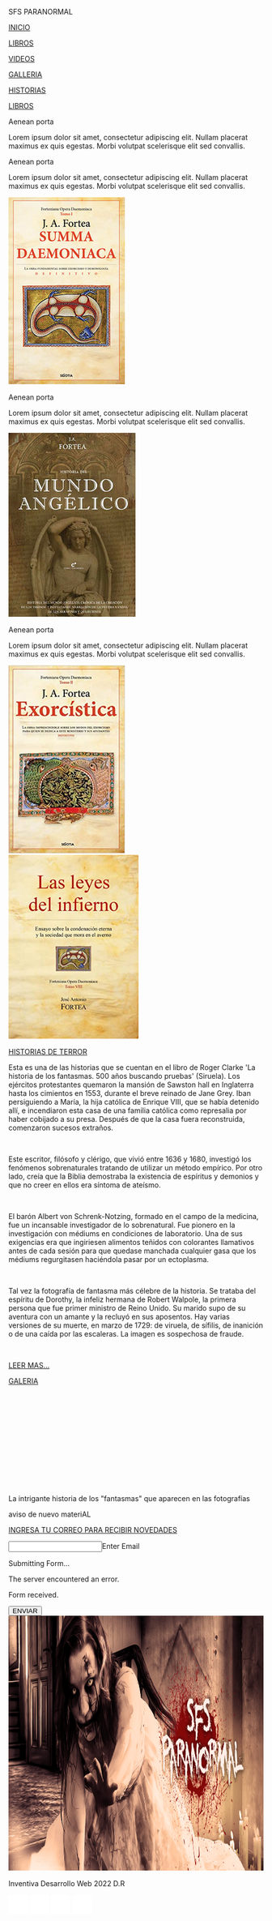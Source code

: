 <!DOCTYPE html>
<html class="nojs html css_verticalspacer" lang="en-US">
 <head>

  <meta http-equiv="Content-type" content="text/html;charset=UTF-8"/>
  <meta name="generator" content="2018.1.1.386"/>
  
  <script type="text/javascript">
   // Redirect to phone/tablet as necessary
(function(c,b,d){var a=function(){if(navigator.maxTouchPoints>1)return!0;if(window.matchMedia&&window.matchMedia("(-moz-touch-enabled)").matches)return!0;for(var a=["Webkit","Moz","O","ms","Khtml"],b=0,c=a.length;b<c;b++){var d=a[b]+"MaxTouchPoints";if(d in navigator&&navigator[d])return!0}try{return document.createEvent("TouchEvent"),!0}catch(f){}return!1}(),f=function(a){a+="=";for(var b=document.cookie.split(";"),c=0;c<b.length;c++){for(var d=b[c];d.charAt(0)==" ";)d=d.substring(1,d.length);if(d.indexOf(a)==
0)return d.substring(a.length,d.length)}return null};if(f("inbrowserediting")!="true"){var h,f=f("devicelock");f=="phone"&&d?h=d:f=="tablet"&&b&&(h=b);if(f!=c&&!h)if(window.matchMedia)window.matchMedia("(max-device-width: 415px)").matches&&d?h=d:window.matchMedia("(max-device-width: 960px)").matches&&b&&a&&(h=b);else{var c=Math.min(screen.width,screen.height)/(window.devicePixelRatio||1),f=window.screen.systemXDPI||0,g=window.screen.systemYDPI||0,f=f>0&&g>0?Math.min(screen.width/f,screen.height/g):
0;(c<=370||f!=0&&f<=3)&&d?h=d:c<=960&&b&&a&&(h=b)}if(h)b=document.location.search||"",d=document.location.hash||"",document.write('<style type="text/css">body {visibility:hidden}</style>'),document.location=h+b+d}})("desktop","tablet/index.html","phone/index.html");

// Update the 'nojs'/'js' class on the html node
document.documentElement.className = document.documentElement.className.replace(/\bnojs\b/g, 'js');

// Check that all required assets are uploaded and up-to-date
if(typeof Muse == "undefined") window.Muse = {}; window.Muse.assets = {"required":["museutils.js", "museconfig.js", "jquery.musemenu.js", "jquery.watch.js", "require.js", "jquery.musepolyfill.bgsize.js", "webpro.js", "musewpslideshow.js", "jquery.museoverlay.js", "touchswipe.js", "jquery.scrolleffects.js", "index.css"], "outOfDate":[]};
</script>
  
  <link media="only screen and (max-width: 370px)" rel="alternate" href="http://sfsparanormal.ddns.net/phone/index.html"/>
  <link media="only screen and (max-width: 960px)" rel="alternate" href="http://sfsparanormal.ddns.net/tablet/index.html"/>
  <title>Home</title>
  <!-- CSS -->
  <link rel="stylesheet" type="text/css" href="css/site_global.css?crc=444006867"/>
  <link rel="stylesheet" type="text/css" href="css/index.css?crc=153914956" id="pagesheet"/>
  <!-- Other scripts -->
  <script type="text/javascript">
   var __adobewebfontsappname__ = "muse";
</script>
  <!-- JS includes -->
  <script src="https://webfonts.creativecloud.com/electrolize:n4:all.js" type="text/javascript"></script>
  <!--[if lt IE 9]>
  <script src="scripts/html5shiv.js?crc=4241844378" type="text/javascript"></script>
  <![endif]-->
   </head>
 <body>

  <div class="clearfix" id="page"><!-- group -->
   <div class="clearfix grpelem" id="ppu1212-4"><!-- column -->
    <div class="clearfix colelem" id="pu1212-4"><!-- group -->
     <div class="clearfix grpelem" id="u1212-4"><!-- content -->
      <p>SFS PARANORMAL</p>
     </div>
     <nav class="MenuBar clearfix grpelem" id="menuu1176"><!-- horizontal box -->
      <div class="MenuItemContainer clearfix grpelem" id="u1205"><!-- vertical box -->
       <a class="nonblock nontext MenuItem MenuItemWithSubMenu MuseMenuActive clearfix colelem" id="u1206" href="index.html"><!-- horizontal box --><div class="MenuItemLabel NoWrap clearfix grpelem" id="u1207-4"><!-- content --><p>INICIO</p></div></a>
      </div>
      <div class="MenuItemContainer clearfix grpelem" id="u1184"><!-- vertical box -->
       <a class="nonblock nontext MenuItem MenuItemWithSubMenu clearfix colelem" id="u1185" href="libros.html"><!-- horizontal box --><div class="MenuItemLabel NoWrap clearfix grpelem" id="u1187-4"><!-- content --><p>LIBROS</p></div></a>
      </div>
      <div class="MenuItemContainer clearfix grpelem" id="u1191"><!-- vertical box -->
       <a class="nonblock nontext MenuItem MenuItemWithSubMenu clearfix colelem" id="u1192" href="videos.html"><!-- horizontal box --><div class="MenuItemLabel NoWrap clearfix grpelem" id="u1193-4"><!-- content --><p>VIDEOS</p></div></a>
      </div>
      <div class="MenuItemContainer clearfix grpelem" id="u1177"><!-- vertical box -->
       <a class="nonblock nontext MenuItem MenuItemWithSubMenu clearfix colelem" id="u1180" href="galeria.html"><!-- horizontal box --><div class="MenuItemLabel NoWrap clearfix grpelem" id="u1183-4"><!-- content --><p>GALLERIA</p></div></a>
      </div>
      <div class="MenuItemContainer clearfix grpelem" id="u1198"><!-- vertical box -->
       <a class="nonblock nontext MenuItem MenuItemWithSubMenu clearfix colelem" id="u1199" href="historias-de-terror.html"><!-- horizontal box --><div class="MenuItemLabel NoWrap clearfix grpelem" id="u1201-4"><!-- content --><p>HISTORIAS</p></div></a>
      </div>
     </nav>
    </div>
    <div class="browser_width colelem" id="u1102-bw">
     <div id="u1102"><!-- column -->
      <div class="clearfix" id="u1102_align_to_page">
       <div class="clearfix colelem" id="u1123-5"><!-- content -->
        <p><a class="nonblock" href="libros.html"><span id="u1123">LIBROS</span></a></p>
       </div>
       <div class="clearfix colelem" id="pbuttonu1103"><!-- group -->
        <div class="Button rounded-corners clearfix grpelem" id="buttonu1103"><!-- container box -->
         <div class="clearfix colelem" id="u1106-4"><!-- content -->
          <p>Aenean porta</p>
         </div>
         <div class="clearfix colelem" id="u1105-4"><!-- content -->
          <p>Lorem ipsum dolor sit amet, consectetur adipiscing elit. Nullam placerat maximus ex quis egestas. Morbi volutpat scelerisque elit sed convallis.</p>
         </div>
        </div>
        <div class="Button rounded-corners clearfix grpelem" id="buttonu1108"><!-- container box -->
         <div class="clearfix grpelem" id="u1112-4"><!-- content -->
          <p>Aenean porta</p>
         </div>
         <div class="clearfix grpelem" id="u1110-4"><!-- content -->
          <p>Lorem ipsum dolor sit amet, consectetur adipiscing elit. Nullam placerat maximus ex quis egestas. Morbi volutpat scelerisque elit sed convallis.</p>
         </div>
         <div class="rounded-corners clip_frame clearfix grpelem" id="u10148"><!-- image -->
          <img class="position_content" id="u10148_img" src="images/summa_daemoniaca.jpg?crc=452505818" alt="" width="230" height="369"/>
         </div>
        </div>
        <div class="Button rounded-corners clearfix grpelem" id="buttonu1113"><!-- container box -->
         <div class="clearfix grpelem" id="u1115-4"><!-- content -->
          <p>Aenean porta</p>
         </div>
         <div class="clearfix grpelem" id="u1116-4"><!-- content -->
          <p>Lorem ipsum dolor sit amet, consectetur adipiscing elit. Nullam placerat maximus ex quis egestas. Morbi volutpat scelerisque elit sed convallis.</p>
         </div>
         <div class="rounded-corners clip_frame clearfix grpelem" id="u10151"><!-- image -->
          <img class="position_content" id="u10151_img" src="images/_visd_0000jpg018sw.jpg?crc=3954764207" alt="" width="251" height="363"/>
         </div>
        </div>
        <div class="Button rounded-corners clearfix grpelem" id="buttonu1118"><!-- container box -->
         <div class="clearfix grpelem" id="u1121-4"><!-- content -->
          <p>Aenean porta</p>
         </div>
         <div class="clearfix grpelem" id="u1120-4"><!-- content -->
          <p>Lorem ipsum dolor sit amet, consectetur adipiscing elit. Nullam placerat maximus ex quis egestas. Morbi volutpat scelerisque elit sed convallis.</p>
         </div>
         <div class="rounded-corners clip_frame clearfix grpelem" id="u10154"><!-- image -->
          <img class="position_content" id="u10154_img" src="images/51wf-kps2yl_sx307_bo1%2c204%2c203%2c200_.jpg?crc=165149377" alt="" width="230" height="371"/>
         </div>
        </div>
        <div class="rounded-corners clip_frame clearfix grpelem" id="u10145"><!-- image -->
         <img class="position_content" id="u10145_img" src="images/las-leyes-del-infierno.jpg?crc=3826218206" alt="" width="257" height="363"/>
        </div>
       </div>
      </div>
     </div>
    </div>
    <div class="clearfix colelem" id="pu1067"><!-- group -->
     <div class="browser_width grpelem" id="u1067-bw">
      <div class="museBGSize" id="u1067"><!-- simple frame --></div>
     </div>
     <div class="clearfix grpelem" id="u1068-5"><!-- content -->
      <p><a class="nonblock" href="historias-de-terror.html"><span id="u1068">HISTORIAS DE TERROR</span></a></p>
     </div>
     <div class="PamphletWidget clearfix grpelem" id="pamphletu1069"><!-- none box -->
      <div class="ThumbGroup clearfix grpelem" id="u1089"><!-- none box -->
       <div class="popup_anchor" id="u1093popup">
        <div class="Thumb popup_element" id="u1093"><!-- simple frame --></div>
       </div>
       <div class="popup_anchor" id="u1092popup">
        <div class="Thumb popup_element" id="u1092"><!-- simple frame --></div>
       </div>
       <div class="popup_anchor" id="u1090popup">
        <div class="Thumb popup_element" id="u1090"><!-- simple frame --></div>
       </div>
       <div class="popup_anchor" id="u1091popup">
        <div class="Thumb popup_element" id="u1091"><!-- simple frame --></div>
       </div>
      </div>
      <div class="popup_anchor" id="u1072popup">
       <div class="ContainerGroup clearfix" id="u1072"><!-- stack box -->
        <div class="Container clearfix grpelem" id="u1076"><!-- column -->
         <div class="position_content" id="u1076_position_content">
          <div class="clearfix colelem" id="u1078-4"><!-- content -->
           <p>Esta es una de las historias que se cuentan en el libro de Roger Clarke 'La historia de los fantasmas. 500 años buscando pruebas' (Siruela). Los ejércitos protestantes quemaron la mansión de Sawston hall en Inglaterra hasta los cimientos en 1553, durante el breve reinado de Jane Grey. Iban persiguiendo a María, la hija católica de Enrique VIII, que se había detenido allí, e incendiaron esta casa de una familia católica como represalia por haber cobijado a su presa. Después de que la casa fuera reconstruida, comenzaron sucesos extraños.</p>
          </div>
          <div class="clearfix colelem" id="u1077-3"><!-- content -->
           <p>&nbsp;</p>
          </div>
         </div>
        </div>
        <div class="Container invi clearfix grpelem" id="u1073"><!-- column -->
         <div class="position_content" id="u1073_position_content">
          <div class="clearfix colelem" id="u1075-4"><!-- content -->
           <p>Este escritor, filósofo y clérigo, que vivió entre 1636 y 1680, investigó los fenómenos sobrenaturales tratando de utilizar un método empírico. Por otro lado, creía que la Biblia demostraba la existencia de espíritus y demonios y que no creer en ellos era síntoma de ateísmo.</p>
          </div>
          <div class="clearfix colelem" id="u1074-3"><!-- content -->
           <p>&nbsp;</p>
          </div>
         </div>
        </div>
        <div class="Container invi clearfix grpelem" id="u1079"><!-- column -->
         <div class="position_content" id="u1079_position_content">
          <div class="clearfix colelem" id="u1080-4"><!-- content -->
           <p>El barón Albert von Schrenk-Notzing, formado en el campo de la medicina, fue un incansable investigador de lo sobrenatural. Fue pionero en la investigación con médiums en condiciones de laboratorio. Una de sus exigencias era que ingiriesen alimentos teñidos con colorantes llamativos antes de cada sesión para que quedase manchada cualquier gasa que los médiums regurgitasen haciéndola pasar por un ectoplasma.</p>
          </div>
          <div class="clearfix colelem" id="u1081-3"><!-- content -->
           <p>&nbsp;</p>
          </div>
         </div>
        </div>
        <div class="Container invi clearfix grpelem" id="u1082"><!-- column -->
         <div class="position_content" id="u1082_position_content">
          <div class="clearfix colelem" id="u1083-4"><!-- content -->
           <p>Tal vez la fotografía de fantasma más célebre de la historia. Se trataba del espíritu de Dorothy, la infeliz hermana de Robert Walpole, la primera persona que fue primer ministro de Reino Unido. Su marido supo de su aventura con un amante y la recluyó en sus aposentos. Hay varias versiones de su muerte, en marzo de 1729: de viruela, de sífilis, de inanición o de una caída por las escaleras. La imagen es sospechosa de fraude.</p>
          </div>
          <div class="clearfix colelem" id="u1084-3"><!-- content -->
           <p>&nbsp;</p>
          </div>
         </div>
        </div>
       </div>
      </div>
     </div>
     <a class="nonblock nontext rounded-corners clearfix grpelem" id="u1094-4" href="historias-de-terror.html"><!-- content --><p id="u1094-2">LEER MAS...</p></a>
    </div>
    <div class="clearfix colelem" id="u975-5"><!-- content -->
     <p><a class="nonblock" href="galeria.html"><span id="u975">GALERIA</span></a></p>
    </div>
    <div class="SlideShowWidget clearfix colelem" id="slideshowu9747"><!-- none box -->
     <div class="popup_anchor" id="u9752popup">
      <div class="SlideShowContentPanel clearfix" id="u9752"><!-- stack box -->
       <div class="SSSlide clip_frame grpelem" id="u9753"><!-- image -->
        <img class="block ImageInclude" id="u9753_img" data-src="images/cine-e1475689952382.jpg?crc=4093324242" src="images/blank.gif?crc=4208392903" alt="" data-width="350" data-height="348"/>
       </div>
       <div class="SSSlide invi clip_frame clearfix grpelem" id="u9858"><!-- image -->
        <img class="ImageInclude position_content" id="u9858_img" data-src="images/750x423_82607_1511_20170609171801.jpg?crc=189462367" src="images/blank.gif?crc=4208392903" alt="" data-width="750" data-height="423"/>
       </div>
       <div class="SSSlide invi clip_frame clearfix grpelem" id="u9884"><!-- image -->
        <img class="ImageInclude position_content" id="u9884_img" data-src="images/750x423_82607_1512_20170609171900.jpg?crc=4124928493" src="images/blank.gif?crc=4208392903" alt="" data-width="750" data-height="423"/>
       </div>
       <div class="SSSlide invi clip_frame clearfix grpelem" id="u9910"><!-- image -->
        <img class="ImageInclude position_content" id="u9910_img" data-src="images/750x423_82607_1516_20170609172048.jpg?crc=4114532502" src="images/blank.gif?crc=4208392903" alt="" data-width="750" data-height="423"/>
       </div>
       <div class="SSSlide invi clip_frame clearfix grpelem" id="u9936"><!-- image -->
        <img class="ImageInclude position_content" id="u9936_img" data-src="images/750x423_82607_1518_20170609172137.jpg?crc=4243926551" src="images/blank.gif?crc=4208392903" alt="" data-width="750" data-height="423"/>
       </div>
       <div class="SSSlide invi clip_frame clearfix grpelem" id="u9962"><!-- image -->
        <img class="ImageInclude position_content" id="u9962_img" data-src="images/750x423_82607_1520_20170609172220.jpg?crc=4247172291" src="images/blank.gif?crc=4208392903" alt="" data-width="750" data-height="423"/>
       </div>
       <div class="SSSlide invi clip_frame clearfix grpelem" id="u9988"><!-- image -->
        <img class="ImageInclude position_content" id="u9988_img" data-src="images/750x423_82607_1521_20170609172240.jpg?crc=4131357066" src="images/blank.gif?crc=4208392903" alt="" data-width="750" data-height="423"/>
       </div>
       <div class="SSSlide invi clip_frame grpelem" id="u10014"><!-- image -->
        <img class="block ImageInclude" id="u10014_img" data-src="images/fantasmas2.jpg?crc=100833829" src="images/blank.gif?crc=4208392903" alt="" data-width="500" data-height="375"/>
       </div>
       <div class="SSSlide invi clip_frame clearfix grpelem" id="u10040"><!-- image -->
        <img class="ImageInclude position_content" id="u10040_img" data-src="images/750x423_82607_1519_20170609172159.jpg?crc=15009001" src="images/blank.gif?crc=4208392903" alt="" data-width="750" data-height="423"/>
       </div>
       <div class="SSSlide invi clip_frame clearfix grpelem" id="u10066"><!-- image -->
        <img class="ImageInclude position_content" id="u10066_img" data-src="images/750x423_82607_1527_20170609172507.jpg?crc=22692885" src="images/blank.gif?crc=4208392903" alt="" data-width="750" data-height="423"/>
       </div>
       <div class="SSSlide invi clip_frame grpelem" id="u10092"><!-- image -->
        <img class="block ImageInclude" id="u10092_img" data-src="images/cementerio.jpg?crc=43911183" src="images/blank.gif?crc=4208392903" alt="" data-width="350" data-height="350"/>
       </div>
      </div>
     </div>
    </div>
    <div class="clearfix colelem" id="u1027-4"><!-- content -->
     <p>La intrigante historia de los &quot;fantasmas&quot; que aparecen en las fotografías</p>
    </div>
    <div class="browser_width colelem" id="u518-bw">
     <div class="museBGSize" id="u518"><!-- group -->
      <div class="clearfix" id="u518_align_to_page">
       <div class="clearfix grpelem" id="pu519-4"><!-- column -->
        <div class="clearfix colelem" id="u519-4"><!-- content -->
         <p>aviso de nuevo materiAL</p>
        </div>
        <a class="nonblock nontext clearfix colelem" id="u520-4" href="http://www.musefree.com"><!-- content --><p>INGRESA TU CORREO PARA RECIBIR NOVEDADES</p></a>
       </div>
       <form class="form-grp clearfix grpelem" id="widgetu521" method="post" enctype="multipart/form-data" action="scripts/form-u521.php"><!-- none box -->
        <div class="fld-grp clearfix grpelem" id="widgetu532" data-required="true" data-type="email"><!-- none box -->
         <span class="fld-input NoWrap actAsDiv clearfix grpelem" id="u534-4"><!-- content --><input class="wrapped-input" type="email" spellcheck="false" id="widgetu532_input" name="Email" tabindex="1"/><label class="wrapped-input fld-prompt" id="widgetu532_prompt" for="widgetu532_input"><span class="actAsPara">Enter Email</span></label></span>
        </div>
        <div class="clearfix grpelem" id="u536-4"><!-- content -->
         <p>Submitting Form...</p>
        </div>
        <div class="clearfix grpelem" id="u526-4"><!-- content -->
         <p>The server encountered an error.</p>
        </div>
        <div class="clearfix grpelem" id="u537-4"><!-- content -->
         <p>Form received.</p>
        </div>
        <button class="submit-btn NoWrap clearfix grpelem" id="u527-4" type="submit" value="ENVIAR" tabindex="2"><!-- content -->
         <div style="margin-top:-14px;height:14px;">
          <p>ENVIAR</p>
         </div>
        </button>
       </form>
      </div>
     </div>
    </div>
    <div class="clearfix colelem" id="pu796"><!-- group -->
     <a class="nonblock nontext rounded-corners grpelem" id="u796" href="https://www.patreon.com/SFS_Paranormal" target="_blank"><!-- simple frame --></a>
     <a class="nonblock nontext rounded-corners grpelem" id="u778" href="https://www.facebook.com/SFSPARANORMAL" target="_blank"><!-- simple frame --></a>
     <a class="nonblock nontext rounded-corners grpelem" id="u781" href="https://www.youtube.com/c/SFSParanormal" target="_blank"><!-- simple frame --></a>
     <a class="nonblock nontext rounded-corners grpelem" id="u790" href="https://www.instagram.com/sfs_paranormal" target="_blank"><!-- simple frame --></a>
    </div>
   </div>
   <div class="verticalspacer" data-offset-top="2461" data-content-above-spacer="2460" data-content-below-spacer="62"></div>
   <div class="clearfix grpelem" id="pu1782"><!-- column -->
    <div class="rounded-corners clip_frame colelem" id="u1782"><!-- image -->
     <img class="block" id="u1782_img" src="images/banner%20facebook-crop-u1782.png?crc=171183073" alt="" width="1220" height="503"/>
    </div>
    <div class="clearfix colelem" id="u578-4"><!-- content -->
     <p>Inventiva Desarrollo Web 2022 D.R</p>
    </div>
   </div>
  </div>
  <div class="preload_images">
   <img class="preload" src="images/pinterest.png?crc=4214682508" alt=""/>
   <img class="preload" src="images/facebook.png?crc=317936629" alt=""/>
   <img class="preload" src="images/youtube.png?crc=442611654" alt=""/>
   <img class="preload" src="images/instagram.png?crc=260457741" alt=""/>
  </div>
  <!-- Other scripts -->
  <script type="text/javascript">
   // Decide whether to suppress missing file error or not based on preference setting
var suppressMissingFileError = false
</script>
  <script type="text/javascript">
   window.Muse.assets.check=function(c){if(!window.Muse.assets.checked){window.Muse.assets.checked=!0;var b={},d=function(a,b){if(window.getComputedStyle){var c=window.getComputedStyle(a,null);return c&&c.getPropertyValue(b)||c&&c[b]||""}if(document.documentElement.currentStyle)return(c=a.currentStyle)&&c[b]||a.style&&a.style[b]||"";return""},a=function(a){if(a.match(/^rgb/))return a=a.replace(/\s+/g,"").match(/([\d\,]+)/gi)[0].split(","),(parseInt(a[0])<<16)+(parseInt(a[1])<<8)+parseInt(a[2]);if(a.match(/^\#/))return parseInt(a.substr(1),
16);return 0},f=function(f){for(var g=document.getElementsByTagName("link"),j=0;j<g.length;j++)if("text/css"==g[j].type){var l=(g[j].href||"").match(/\/?css\/([\w\-]+\.css)\?crc=(\d+)/);if(!l||!l[1]||!l[2])break;b[l[1]]=l[2]}g=document.createElement("div");g.className="version";g.style.cssText="display:none; width:1px; height:1px;";document.getElementsByTagName("body")[0].appendChild(g);for(j=0;j<Muse.assets.required.length;){var l=Muse.assets.required[j],k=l.match(/([\w\-\.]+)\.(\w+)$/),i=k&&k[1]?
k[1]:null,k=k&&k[2]?k[2]:null;switch(k.toLowerCase()){case "css":i=i.replace(/\W/gi,"_").replace(/^([^a-z])/gi,"_$1");g.className+=" "+i;i=a(d(g,"color"));k=a(d(g,"backgroundColor"));i!=0||k!=0?(Muse.assets.required.splice(j,1),"undefined"!=typeof b[l]&&(i!=b[l]>>>24||k!=(b[l]&16777215))&&Muse.assets.outOfDate.push(l)):j++;g.className="version";break;case "js":j++;break;default:throw Error("Unsupported file type: "+k);}}c?c().jquery!="1.8.3"&&Muse.assets.outOfDate.push("jquery-1.8.3.min.js"):Muse.assets.required.push("jquery-1.8.3.min.js");
g.parentNode.removeChild(g);if(Muse.assets.outOfDate.length||Muse.assets.required.length)g="Puede que determinados archivos falten en el servidor o sean incorrectos. Limpie la cache del navegador e inténtelo de nuevo. Si el problema persiste, póngase en contacto con el administrador del sitio web.",f&&Muse.assets.outOfDate.length&&(g+="\nOut of date: "+Muse.assets.outOfDate.join(",")),f&&Muse.assets.required.length&&(g+="\nMissing: "+Muse.assets.required.join(",")),suppressMissingFileError?(g+="\nUse SuppressMissingFileError key in AppPrefs.xml to show missing file error pop up.",console.log(g)):alert(g)};location&&location.search&&location.search.match&&location.search.match(/muse_debug/gi)?
setTimeout(function(){f(!0)},5E3):f()}};
var muse_init=function(){require.config({baseUrl:""});require(["jquery","museutils","whatinput","jquery.musemenu","jquery.watch","jquery.musepolyfill.bgsize","webpro","musewpslideshow","jquery.museoverlay","touchswipe","jquery.scrolleffects"],function(c){var $ = c;$(document).ready(function(){try{
window.Muse.assets.check($);/* body */
Muse.Utils.transformMarkupToFixBrowserProblemsPreInit();/* body */
Muse.Utils.prepHyperlinks(true);/* body */
Muse.Utils.resizeHeight('.browser_width');/* resize height */
Muse.Utils.requestAnimationFrame(function() { $('body').addClass('initialized'); });/* mark body as initialized */
Muse.Utils.makeButtonsVisibleAfterSettingMinWidth();/* body */
Muse.Utils.initWidget('.MenuBar', ['#bp_infinity'], function(elem) { return $(elem).museMenu(); });/* unifiedNavBar */
Muse.Utils.initWidget('#pamphletu1069', ['#bp_infinity'], function(elem) { return new WebPro.Widget.ContentSlideShow(elem, {contentLayout_runtime:'stack',event:'click',deactivationEvent:'none',autoPlay:true,displayInterval:3000,transitionStyle:'vertical',transitionDuration:1200,hideAllContentsFirst:false,triggersOnTop:false,shuffle:false,enableSwipe:true,resumeAutoplay:true,resumeAutoplayInterval:3000,playOnce:false,autoActivate_runtime:false,isResponsive:false}); });/* #pamphletu1069 */
Muse.Utils.initWidget('#slideshowu9747', ['#bp_infinity'], function(elem) { var widget = new WebPro.Widget.ContentSlideShow(elem, {autoPlay:true,displayInterval:3000,slideLinkStopsSlideShow:false,transitionStyle:'fading',lightboxEnabled_runtime:false,shuffle:false,transitionDuration:500,enableSwipe:true,elastic:'off',resumeAutoplay:true,resumeAutoplayInterval:3000,playOnce:false,autoActivate_runtime:false,isResponsive:false}); $(elem).data('widget', widget); return widget; });/* #slideshowu9747 */
Muse.Utils.initWidget('#widgetu521', ['#bp_infinity'], function(elem) { return new WebPro.Widget.Form(elem, {validationEvent:'submit',errorStateSensitivity:'high',fieldWrapperClass:'fld-grp',formSubmittedClass:'frm-sub-st',formErrorClass:'frm-subm-err-st',formDeliveredClass:'frm-subm-ok-st',notEmptyClass:'non-empty-st',focusClass:'focus-st',invalidClass:'fld-err-st',requiredClass:'fld-err-st',ajaxSubmit:true}); });/* #widgetu521 */
Muse.Utils.fullPage('#page');/* 100% height page */
$('#u1067').registerBackgroundPositionScrollEffect([{"speed":[0,0],"in":[-Infinity,986]},{"speed":[0,0],"in":[986,Infinity]}]);/* scroll effect */
$('#u518').registerBackgroundPositionScrollEffect([{"speed":[0,0],"in":[-Infinity,2111.5]},{"speed":[0,0],"in":[2111.5,Infinity]}]);/* scroll effect */
Muse.Utils.showWidgetsWhenReady();/* body */
Muse.Utils.transformMarkupToFixBrowserProblems();/* body */
}catch(b){if(b&&"function"==typeof b.notify?b.notify():Muse.Assert.fail("Error calling selector function: "+b),false)throw b;}})})};

</script>
  <!-- RequireJS script -->
  <script src="scripts/require.js?crc=4177726516" type="text/javascript" async data-main="scripts/museconfig.js?crc=3936894949" onload="if (requirejs) requirejs.onError = function(requireType, requireModule) { if (requireType && requireType.toString && requireType.toString().indexOf && 0 <= requireType.toString().indexOf('#scripterror')) window.Muse.assets.check(); }" onerror="window.Muse.assets.check();"></script>
   </body>
</html>
